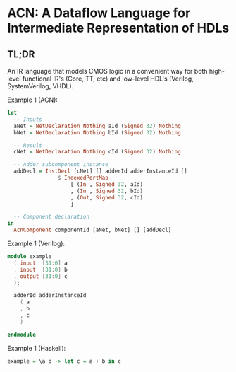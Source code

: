 # ACN: A Dataflow Language for Intermediate Representation of HDLs

## TL;DR

An IR language that models CMOS logic in a convenient way for both
high-level functional IR's (Core, TT, etc) and low-level HDL's (Verilog,
SystemVerilog, VHDL).

Example 1 (ACN):

```haskell
let
  -- Inputs
  aNet = NetDeclaration Nothing aId (Signed 32) Nothing
  bNet = NetDeclaration Nothing bId (Signed 32) Nothing

  -- Result
  cNet = NetDeclaration Nothing cId (Signed 32) Nothing

  -- Adder subcomponent instance
  addDecl = InstDecl [cNet] [] adderId adderInstanceId []
                $ IndexedPortMap
                    [ (In , Signed 32, aId)
                    , (In , Signed 32, bId)
                    , (Out, Signed 32, cId)
                    ]

  -- Component declaration
in
  AcnComponent componentId [aNet, bNet] [] [addDecl]
```

Example 1 (Verilog):

```verilog
module example
  ( input  [31:0] a
  , input  [31:0] b
  , output [31:0] c
  );

  adderId adderInstanceId
    ( a
    , b
    , c
    )

endmodule
```

Example 1 (Haskell):

```haskell
example = \a b -> let c = a + b in c
```
